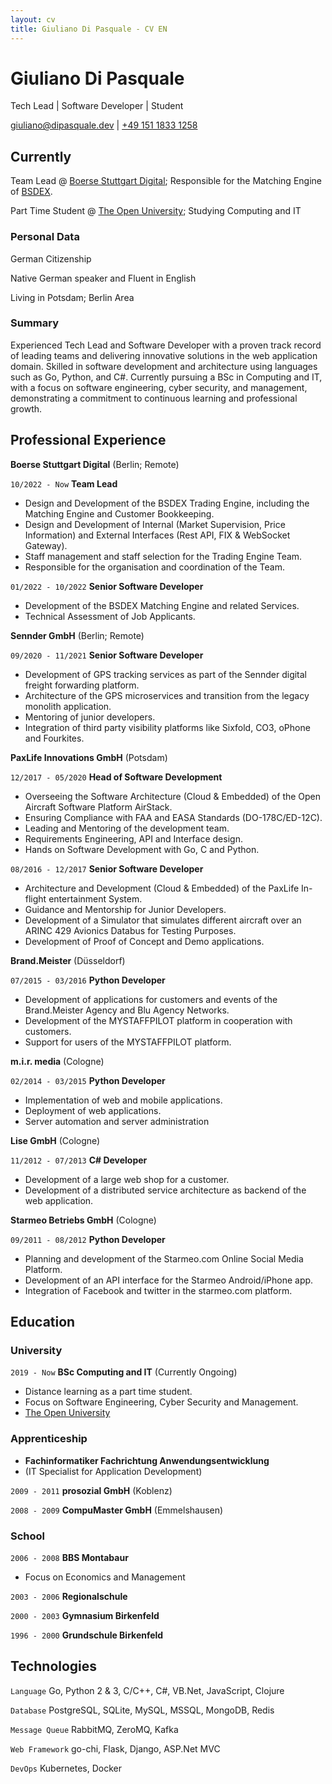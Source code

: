 ```yaml
---
layout: cv
title: Giuliano Di Pasquale - CV EN
---
```

# Giuliano Di Pasquale
Tech Lead | Software Developer | Student

<div id="webaddress">
  <a href="giuliano@dipasquale.dev">giuliano@dipasquale.dev</a>
| <a href="tel:+4915118331258">+49 151 1833 1258</a>
</div>


## Currently

Team Lead @ [Boerse Stuttgart Digital](https://www.bsdigital.com/en/); Responsible for the Matching Engine of [BSDEX](https://www.bsdex.de/en/).

Part Time Student @ [The Open University](http://open.ac.uk/); Studying Computing and IT

### Personal Data

German Citizenship

Native German speaker and Fluent in English

Living in Potsdam; Berlin Area

### Summary

Experienced Tech Lead and Software Developer with a proven track record of leading teams and delivering innovative solutions in the web application domain. 
Skilled in software development and architecture using languages such as Go, Python, and C#. 
Currently pursuing a BSc in Computing and IT, with a focus on software engineering, cyber security, and management, demonstrating a commitment to continuous learning and professional growth.

## Professional Experience

__Boerse Stuttgart Digital__ (Berlin; Remote)

`10/2022 - Now`
__Team Lead__

- Design and Development of the BSDEX Trading Engine, including the Matching Engine and Customer Bookkeeping.
- Design and Development of Internal (Market Supervision, Price Information) and External Interfaces (Rest API, FIX & WebSocket Gateway).
- Staff management and staff selection for the Trading Engine Team.
- Responsible for the organisation and coordination of the Team.

`01/2022 - 10/2022`
__Senior Software Developer__

- Development of the BSDEX Matching Engine and related Services.
- Technical Assessment of Job Applicants.

__Sennder GmbH__ (Berlin; Remote)

`09/2020 - 11/2021`
__Senior Software Developer__

- Development of GPS tracking services as part of the Sennder digital freight forwarding platform.
- Architecture of the GPS microservices and transition from the legacy monolith application.
- Mentoring of junior developers.
- Integration of third party visibility platforms like Sixfold, CO3, oPhone and Fourkites.

__PaxLife Innovations GmbH__ (Potsdam)

`12/2017 - 05/2020`
__Head of Software Development__

- Overseeing the Software Architecture (Cloud & Embedded) of the Open Aircraft Software Platform AirStack.
- Ensuring Compliance with FAA and EASA Standards (DO-178C/ED-12C).
- Leading and Mentoring of the development team.
- Requirements Engineering, API and Interface design.
- Hands on Software Development with Go, C and Python.

`08/2016 - 12/2017`
__Senior Software Developer__

- Architecture and Development (Cloud & Embedded) of the PaxLife In-flight entertainment System.
- Guidance and Mentorship for Junior Developers.
- Development of a Simulator that simulates different aircraft over an ARINC 429 Avionics Databus for Testing Purposes.
- Development of Proof of Concept and Demo applications.

__Brand.Meister__ (Düsseldorf)

`07/2015 - 03/2016`
__Python Developer__

- Development of applications for customers and events of the Brand.Meister Agency and Blu Agency Networks.
- Development of the MYSTAFFPILOT platform in cooperation with customers.
- Support for users of the MYSTAFFPILOT platform.

__m.i.r. media__ (Cologne)

`02/2014 - 03/2015`
__Python Developer__

- Implementation of web and mobile applications.
- Deployment of web applications.
- Server automation and server administration 

__Lise GmbH__ (Cologne)

`11/2012 - 07/2013`
__C# Developer__

- Development of a large web shop for a customer.
- Development of a distributed service architecture as backend of the web application.

__Starmeo Betriebs GmbH__ (Cologne)

`09/2011 - 08/2012`
__Python Developer__

- Planning and development of the Starmeo.com Online Social Media Platform.
- Development of an API interface for the Starmeo Android/iPhone app.
- Integration of Facebook and twitter in the starmeo.com platform.

## Education

### University

`2019 - Now`
__BSc Computing and IT__ (Currently Ongoing)
- Distance learning as a part time student.
- Focus on Software Engineering, Cyber Security and Management.
- [The Open University](http://open.ac.uk/)

### Apprenticeship

- __Fachinformatiker Fachrichtung Anwendungsentwicklung__
- (IT Specialist for Application Development)

`2009 - 2011`
__prosozial GmbH__ (Koblenz)

`2008 - 2009`
__CompuMaster GmbH__ (Emmelshausen)

### School

`2006 - 2008`
__BBS Montabaur__
- Focus on Economics and Management

`2003 - 2006`
__Regionalschule__

`2000 - 2003`
__Gymnasium Birkenfeld__

`1996 - 2000`
__Grundschule Birkenfeld__

## Technologies

`Language`
Go, Python 2 & 3, C/C++, C#, VB.Net, JavaScript, Clojure

`Database`
PostgreSQL, SQLite, MySQL, MSSQL, MongoDB, Redis

`Message Queue`
RabbitMQ, ZeroMQ, Kafka

`Web Framework`
go-chi, Flask, Django, ASP.Net MVC

`DevOps`
Kubernetes, Docker

